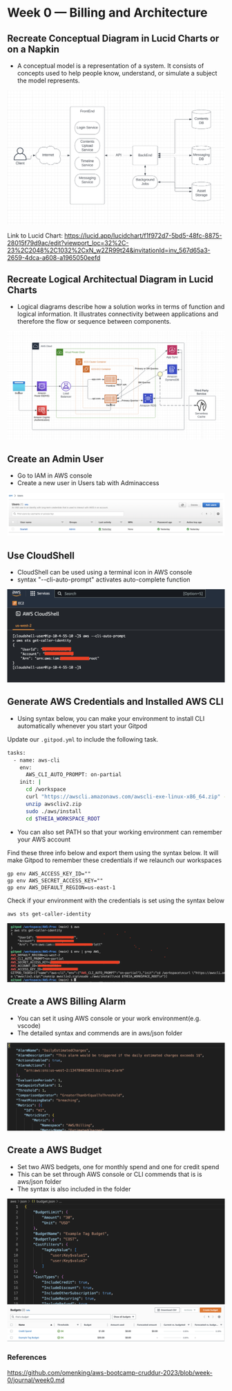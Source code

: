 # Week 0 — Billing and Architecture

## Recreate Conceptual Diagram in Lucid Charts or on a Napkin
- A conceptual model is a representation of a system. It consists of concepts used to help people know, understand, or simulate a subject the model represents.

<img src = "images/ConceptualDiagram.png" >


Link to Lucid Chart:
https://lucid.app/lucidchart/f1f972d7-5bd5-48fc-8875-28015f79d9ac/edit?viewport_loc=32%2C-23%2C2048%2C1032%2CxN_w2ZR99t24&invitationId=inv_567d65a3-2659-4dca-a608-a1965050eefd

## Recreate Logical Architectual Diagram in Lucid Charts
- Logical diagrams describe how a solution works in terms of function and logical information. It illustrates connectivity between applications and therefore the flow or sequence between components.
<img src = "images/LogicalDiagram.png" >

## Create an Admin User
- Go to IAM in AWS console
- Create a new user in Users tab with Adminaccess
<img src = "images/AdminUser.png">

## Use CloudShell
- CloudShell can be used using a terminal icon in AWS console
- syntax "--cli-auto-prompt" activates auto-complete function
<img src = "images/CloudShell.png">

## Generate AWS Credentials and Installed AWS CLI
- Using syntax below, you can make your environment to install CLI automatically whenever you start your Gitpod

Update our `.gitpod.yml` to include the following task.

```sh
tasks:
  - name: aws-cli
    env:
      AWS_CLI_AUTO_PROMPT: on-partial
    init: |
      cd /workspace
      curl "https://awscli.amazonaws.com/awscli-exe-linux-x86_64.zip" -o "awscliv2.zip"
      unzip awscliv2.zip
      sudo ./aws/install
      cd $THEIA_WORKSPACE_ROOT
```
- You can also set PATH so that your working environment can remember your AWS account 

Find these three info below and export them using the syntax below.
It will make Gitpod to remember these credentials if we relaunch our workspaces

```
gp env AWS_ACCESS_KEY_ID=""
gp env AWS_SECRET_ACCESS_KEY=""
gp env AWS_DEFAULT_REGION=us-east-1
```

Check if your environment with the credentials is set using the syntax below

```sh
aws sts get-caller-identity
```

<img src = "images/awsenv.png">

## Create a AWS Billing Alarm
- You can set it using AWS console or your work environment(e.g. vscode)
- The detailed syntax and commends are in aws/json folder

<img src = "images/billingAlarm.png" >

## Create a AWS Budget

- Set two AWS bedgets, one for monthly spend and one for credit spend
- This can be set through AWS console or CLI commends that is is aws/json folder
- The syntax is also included in the folder

<img src = "images/Budget1.png">

<img src = "images/Budget2.png">


### References

https://github.com/omenking/aws-bootcamp-cruddur-2023/blob/week-0/journal/week0.md